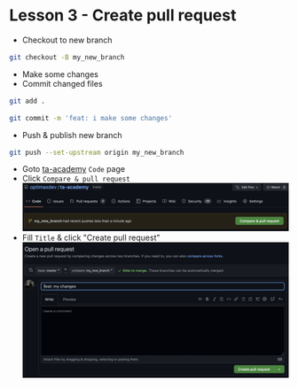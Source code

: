 # Lesson 3 - Create pull request

- Checkout to new branch

```sh
git checkout -B my_new_branch
```

- Make some changes
- Commit changed files

```sh
git add .
```

```sh
git commit -m 'feat: i make some changes'
```

- Push & publish new branch

```sh
git push --set-upstream origin my_new_branch
```

- Goto [ta-academy](https://github.com/optimaxdev/ta-academy) `Code` page
- Click `Compare & pull request`
  ![pull request](/images/pull_request_create.png)
- Fill `Title` & click "Create pull request"
  ![open PR](/images/open_pull_request.png)
